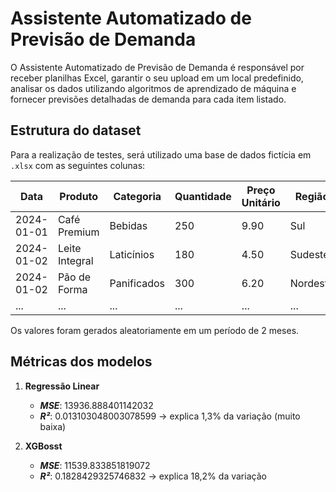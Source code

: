 # Assistente Automatizado de Previsão de Demanda

O Assistente Automatizado de Previsão de Demanda é responsável por receber planilhas Excel, garantir o seu upload em um local predefinido, analisar os dados utilizando algoritmos de aprendizado de máquina e fornecer previsões detalhadas de demanda para cada item listado.

## Estrutura do dataset

Para a realização de testes, será utilizado uma base de dados fictícia em `.xlsx` com as seguintes colunas:

| Data       | Produto        | Categoria   | Quantidade | Preço Unitário | Região   |
| ---------- | -------------- | ----------- | ---------- | -------------- | -------- |
| 2024-01-01 | Café Premium   | Bebidas     | 250        | 9.90           | Sul      |
| 2024-01-02 | Leite Integral | Laticínios  | 180        | 4.50           | Sudeste  |
| 2024-01-02 | Pão de Forma   | Panificados | 300        | 6.20           | Nordeste |
| ...        | ...            | ...         | ...        | ...            | ...      |

Os valores foram gerados aleatoriamente em um período de 2 meses.

## Métricas dos modelos

1. **Regressão Linear**

    * ***MSE***: 13936.888401142032
    * ***R²***: 0.013103048003078599 → explica 1,3% da variação (muito baixa)

2. **XGBosst**

    * ***MSE***: 11539.833851819072
    * ***R²***: 0.1828429325746832 → explica 18,2% da variação
